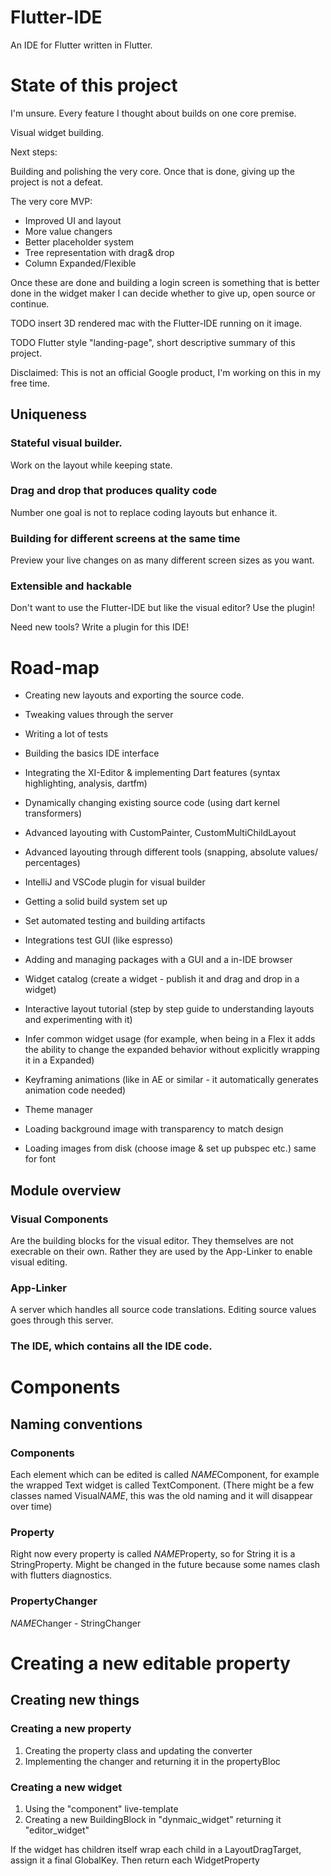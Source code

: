 # Flutter-IDE

An IDE for Flutter written in Flutter.


# State of this project

I'm unsure. Every feature I thought about builds on one core premise.

Visual widget building.

Next steps:

Building and polishing the very core. Once that is done, giving up the project is not a defeat.

The very core MVP:

- Improved UI and layout
- More value changers
- Better placeholder system
- Tree representation with drag& drop
- Column Expanded/Flexible

Once these are done and building a login screen is something that is better done in the widget maker
I can decide whether to give up, open source or continue.





TODO insert 3D rendered mac with the Flutter-IDE running on it image.

TODO Flutter style "landing-page", short descriptive summary of this project.

Disclaimed: This is not an official Google product, I'm working on this in my free time.

## Uniqueness

### Stateful visual builder.

Work on the layout while keeping state.

### Drag and drop that produces quality code

Number one goal is not to replace coding layouts but enhance it.

### Building for different screens at the same time

Preview your live changes on as many different screen sizes as you want.

### Extensible and hackable

Don't want to use the Flutter-IDE but like the visual editor? Use the plugin!

Need new tools? Write a plugin for this IDE!



# Road-map

- Creating new layouts and exporting the source code.

- Tweaking values through the server

- Writing a lot of tests

- Building the basics IDE interface

- Integrating the XI-Editor & implementing Dart features (syntax highlighting, 
analysis, dartfm)

- Dynamically changing existing source code (using dart kernel transformers)

- Advanced layouting with CustomPainter, CustomMultiChildLayout

- Advanced layouting through different tools (snapping, absolute values/ 
percentages)

- IntelliJ and VSCode plugin for visual builder

- Getting a solid build system set up

- Set automated testing and building artifacts 

- Integrations test GUI (like espresso)

- Adding and managing packages with a GUI and a in-IDE browser

- Widget catalog (create a widget - publish it and drag and drop in a widget)

- Interactive layout tutorial (step by step guide to understanding layouts
and experimenting with it)

- Infer common widget usage (for example, when being in a Flex it adds the ability to change the expanded behavior without
explicitly wrapping it in a Expanded)

- Keyframing animations (like in AE or similar - it automatically generates animation code needed)

- Theme manager

- Loading background image with transparency to match design

- Loading images from disk (choose image & set up pubspec etc.) same for font


## Module overview

### Visual Components

Are the building blocks for the visual editor. They themselves are not
execrable on their own. Rather they are used by the App-Linker to enable
visual editing.

### App-Linker

A server which handles all source code translations. Editing source values
goes through this server.

### The IDE, which contains all the IDE code.


# Components

## Naming conventions

### Components
Each element which can be edited is called $NAME$Component, for example the wrapped
Text widget is called TextComponent.
(There might be a few classes named Visual$NAME$, this was the old naming and it will disappear over time)

### Property

Right now every property is called $NAME$Property, so for String it is a StringProperty.
Might be changed in the future because some names clash with flutters diagnostics.

### PropertyChanger

$NAME$Changer - StringChanger

# Creating a new editable property

## Creating new things

### Creating a new property

1. Creating the property class and updating the converter
2. Implementing the changer and returning it in the propertyBloc


### Creating a new widget

1. Using the "component" live-template
2. Creating a new BuildingBlock in "dynmaic_widget" returning it "editor_widget"

If the widget has children itself wrap each child in a LayoutDragTarget, assign it a final GlobalKey. Then
return each WidgetProperty